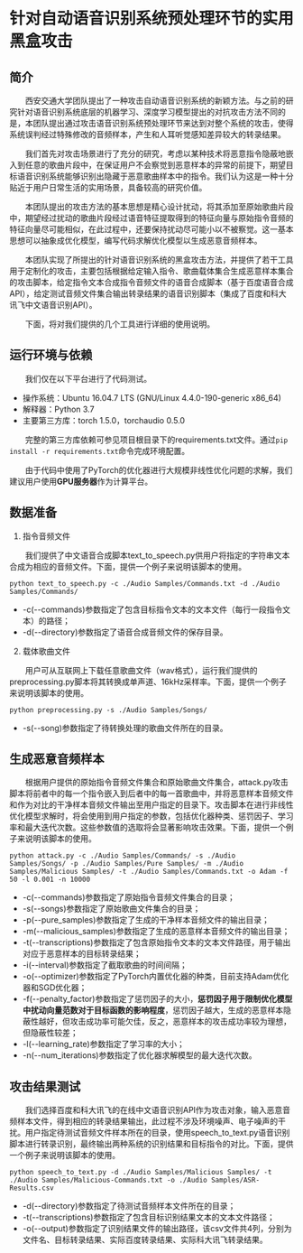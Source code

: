 # 针对自动语音识别系统预处理环节的实用黑盒攻击

## 简介

&emsp;&emsp;西安交通大学团队提出了一种攻击自动语音识别系统的新颖方法。与之前的研究针对语音识别系统底层的机器学习、深度学习模型提出的对抗攻击方法不同的是，本团队提出通过攻击语音识别系统预处理环节来达到对整个系统的攻击，使得系统误判经过特殊修改的音频样本，产生和人耳听觉感知差异较大的转录结果。

&emsp;&emsp;我们首先对攻击场景进行了充分的研究，考虑以某种技术将恶意指令隐蔽地嵌入到任意的歌曲片段中，在保证用户不会察觉到恶意样本的异常的前提下，期望目标语音识别系统能够识别出隐藏于恶意歌曲样本中的指令。我们认为这是一种十分贴近于用户日常生活的实用场景，具备较高的研究价值。

&emsp;&emsp;本团队提出的攻击方法的基本思想是精心设计扰动，将其添加至原始歌曲片段中，期望经过扰动的歌曲片段经过语音特征提取得到的特征向量与原始指令音频的特征向量尽可能相似，在此过程中，还要保持扰动尽可能小以不被察觉。这一基本思想可以抽象成优化模型，编写代码求解优化模型以生成恶意音频样本。

&emsp;&emsp;本团队实现了所提出的针对语音识别系统的黑盒攻击方法，并提供了若干工具用于定制化的攻击，主要包括根据给定输入指令、歌曲载体集合生成恶意样本集合的攻击脚本，给定指令文本合成指令音频文件的语音合成脚本（基于百度语音合成API），给定测试音频文件集合输出转录结果的语音识别脚本（集成了百度和科大讯飞中文语音识别API）。

&emsp;&emsp;下面，将对我们提供的几个工具进行详细的使用说明。


## 运行环境与依赖

&emsp;&emsp;我们仅在以下平台进行了代码测试。

* 操作系统：Ubuntu 16.04.7 LTS (GNU/Linux 4.4.0-190-generic x86_64)
* 解释器：Python 3.7
* 主要第三方库：torch 1.5.0，torchaudio 0.5.0

&emsp;&emsp;完整的第三方库依赖可参见项目根目录下的requirements.txt文件。通过`pip install -r requirements.txt`命令完成环境配置。

&emsp;&emsp;由于代码中使用了PyTorch的优化器进行大规模非线性优化问题的求解，我们建议用户使用**GPU服务器**作为计算平台。


## 数据准备

1. 指令音频文件

&emsp;&emsp;我们提供了中文语音合成脚本text_to_speech.py供用户将指定的字符串文本合成为相应的音频文件。下面，提供一个例子来说明该脚本的使用。

`python text_to_speech.py -c ./Audio Samples/Commands.txt -d ./Audio Samples/Commands/`

* -c(--commands)参数指定了包含目标指令文本的文本文件（每行一段指令文本）的路径；
* -d(--directory)参数指定了语音合成音频文件的保存目录。

2. 载体歌曲文件

&emsp;&emsp;用户可从互联网上下载任意歌曲文件（wav格式），运行我们提供的preprocessing.py脚本将其转换成单声道、16kHz采样率。下面，提供一个例子来说明该脚本的使用。

`python preprocessing.py -s ./Audio Samples/Songs/`

* -s(--song)参数指定了待转换处理的歌曲文件所在的目录。


## 生成恶意音频样本

&emsp;&emsp;根据用户提供的原始指令音频文件集合和原始歌曲文件集合，attack.py攻击脚本将前者中的每一个指令嵌入到后者中的每一首歌曲中，并将恶意样本音频文件和作为对比的干净样本音频文件输出至用户指定的目录下。攻击脚本在进行非线性优化模型求解时，将会使用到用户指定的参数，包括优化器种类、惩罚因子、学习率和最大迭代次数。这些参数值的选取将会显著影响攻击效果。下面，提供一个例子来说明该脚本的使用。

`python attack.py -c ./Audio Samples/Commands/ -s ./Audio Samples/Songs/ -p ./Audio Samples/Pure Samples/ -m ./Audio Samples/Malicious Samples/ -t ./Audio Samples/Commands.txt -o Adam -f 50 -l 0.001 -n 10000`

* -c(--commands)参数指定了原始指令音频文件集合的目录；
* -s(--songs)参数指定了原始歌曲文件集合的目录；
* -p(--pure_samples)参数指定了生成的干净样本音频文件的输出目录；
* -m(--malicious_samples)参数指定了生成的恶意样本音频文件的输出目录；
* -t(--transcriptions)参数指定了包含原始指令文本的文本文件路径，用于输出对应于恶意样本的目标转录结果；
* -i(--interval)参数指定了截取歌曲的时间间隔；
* -o(--optimizer)参数指定了PyTorch内置优化器的种类，目前支持Adam优化器和SGD优化器；
* -f(--penalty_factor)参数指定了惩罚因子的大小，**惩罚因子用于限制优化模型中扰动向量范数对于目标函数的影响程度**，惩罚因子越大，生成的恶意样本隐蔽性越好，但攻击成功率可能欠佳，反之，恶意样本的攻击成功率较为理想，但隐蔽性较差；
* -l(--learning_rate)参数指定了学习率的大小；
* -n(--num_iterations)参数指定了优化器求解模型的最大迭代次数。


## 攻击结果测试

&emsp;&emsp;我们选择百度和科大讯飞的在线中文语音识别API作为攻击对象，输入恶意音频样本文件，得到相应的转录结果输出，此过程不涉及环境噪声、电子噪声的干扰。用户指定待测试音频文件样本所在的目录，使用speech_to_text.py语音识别脚本进行转录识别，最终输出两种系统的识别结果和目标指令的对比。下面，提供一个例子来说明该脚本的使用。

`python speech_to_text.py -d ./Audio Samples/Malicious Samples/ -t ./Audio Samples/Malicious-Commands.txt -o ./Audio Samples/ASR-Results.csv`

* -d(--directory)参数指定了待测试音频样本文件所在的目录；
* -t(--transcriptions)参数指定了包含目标识别结果文本的文本文件路径；
* -o(--output)参数指定了识别结果文件的输出路径，该csv文件共4列，分别为文件名、目标转录结果、实际百度转录结果、实际科大讯飞转录结果。
